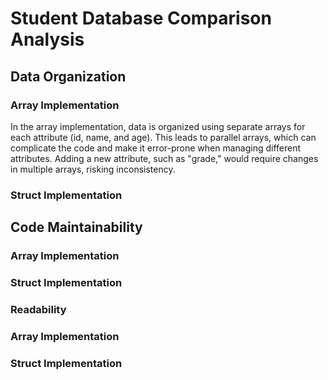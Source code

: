 # Student Database Comparison Analysis

## Data Organization

### Array Implementation
In the array implementation, data is organized using separate arrays for each attribute (id, name, and age). This leads to parallel arrays, which can complicate the code and make it error-prone when managing different attributes. Adding a new attribute, such as "grade," would require changes in multiple arrays, risking inconsistency.

### Struct Implementation

## Code Maintainability

### Array Implementation

### Struct Implementation

### Readability

### Array Implementation

### Struct Implementation